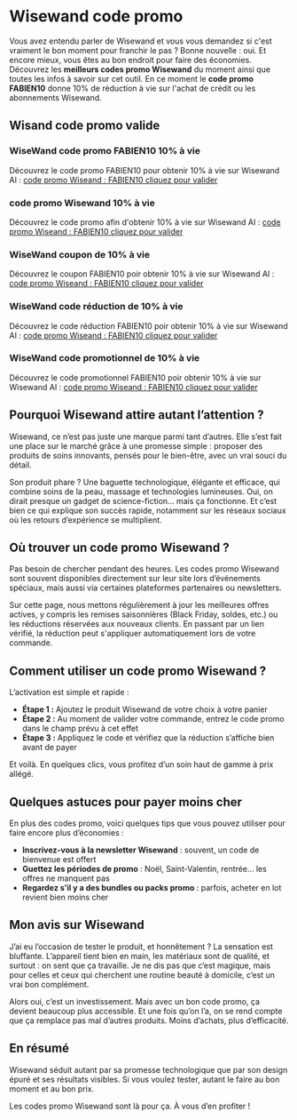 # Wisewand code promo

Vous avez entendu parler de Wisewand et vous vous demandez si c'est vraiment le bon moment pour franchir le pas ? Bonne nouvelle : oui. Et encore mieux, vous êtes au bon endroit pour faire des économies. Découvrez les **meilleurs codes promo Wisewand** du moment ainsi que toutes les infos à savoir sur cet outil. En ce moment le **code promo FABIEN10** donne 10% de réduction à vie sur l'achat de crédit ou les abonnements Wisewand.

## Wisand code promo valide

### WiseWand code promo FABIEN10 10% à vie
Découvrez le code promo FABIEN10 pour obtenir 10% à vie sur Wisewand AI : [code promo Wiseand : FABIEN10 cliquez pour valider](https://wisewand.ai/?fpr=fabien16 "wisewand code promo")

### code promo Wisewand 10% à vie
Découvrez le code promo afin d'obtenir 10% à vie sur Wisewand AI : [code promo Wiseand : FABIEN10 cliquez pour valider](https://wisewand.ai/?fpr=fabien16 "wisewand code promo")

### WiseWand coupon de 10% à vie
Découvrez le coupon FABIEN10 poir obtenir 10% à vie sur Wisewand AI : [code promo Wiseand : FABIEN10 cliquez pour valider](https://wisewand.ai/?fpr=fabien16 "wisewand code promo")

### WiseWand code réduction de 10% à vie
Découvrez le code réduction FABIEN10 poir obtenir 10% à vie sur Wisewand AI : [code promo Wiseand : FABIEN10 cliquez pour valider](https://wisewand.ai/?fpr=fabien16 "wisewand code promo")

### WiseWand code promotionnel de 10% à vie
Découvrez le code promotionnel FABIEN10 poir obtenir 10% à vie sur Wisewand AI : [code promo Wiseand : FABIEN10 cliquez pour valider](https://wisewand.ai/?fpr=fabien16 "wisewand code promo")

## Pourquoi Wisewand attire autant l’attention ?

Wisewand, ce n’est pas juste une marque parmi tant d’autres. Elle s’est fait une place sur le marché grâce à une promesse simple : proposer des produits de soins innovants, pensés pour le bien-être, avec un vrai souci du détail.

Son produit phare ? Une baguette technologique, élégante et efficace, qui combine soins de la peau, massage et technologies lumineuses. Oui, on dirait presque un gadget de science-fiction… mais ça fonctionne. Et c’est bien ce qui explique son succès rapide, notamment sur les réseaux sociaux où les retours d’expérience se multiplient.

## Où trouver un code promo Wisewand ?

Pas besoin de chercher pendant des heures. Les codes promo Wisewand sont souvent disponibles directement sur leur site lors d’événements spéciaux, mais aussi via certaines plateformes partenaires ou newsletters.

Sur cette page, nous mettons régulièrement à jour les meilleures offres actives, y compris les remises saisonnières (Black Friday, soldes, etc.) ou les réductions réservées aux nouveaux clients. En passant par un lien vérifié, la réduction peut s'appliquer automatiquement lors de votre commande.

## Comment utiliser un code promo Wisewand ?

L’activation est simple et rapide :

- **Étape 1 :** Ajoutez le produit Wisewand de votre choix à votre panier  
- **Étape 2 :** Au moment de valider votre commande, entrez le code promo dans le champ prévu à cet effet  
- **Étape 3 :** Appliquez le code et vérifiez que la réduction s’affiche bien avant de payer  

Et voilà. En quelques clics, vous profitez d’un soin haut de gamme à prix allégé.

## Quelques astuces pour payer moins cher

En plus des codes promo, voici quelques tips que vous pouvez utiliser pour faire encore plus d’économies :

- **Inscrivez-vous à la newsletter Wisewand** : souvent, un code de bienvenue est offert  
- **Guettez les périodes de promo** : Noël, Saint-Valentin, rentrée… les offres ne manquent pas  
- **Regardez s’il y a des bundles ou packs promo** : parfois, acheter en lot revient bien moins cher  

## Mon avis sur Wisewand

J’ai eu l’occasion de tester le produit, et honnêtement ? La sensation est bluffante. L’appareil tient bien en main, les matériaux sont de qualité, et surtout : on sent que ça travaille. Je ne dis pas que c’est magique, mais pour celles et ceux qui cherchent une routine beauté à domicile, c’est un vrai bon complément.

Alors oui, c’est un investissement. Mais avec un bon code promo, ça devient beaucoup plus accessible. Et une fois qu’on l’a, on se rend compte que ça remplace pas mal d’autres produits. Moins d’achats, plus d’efficacité.

## En résumé

Wisewand séduit autant par sa promesse technologique que par son design épuré et ses résultats visibles. Si vous voulez tester, autant le faire au bon moment et au bon prix.

Les codes promo Wisewand sont là pour ça. À vous d’en profiter !
